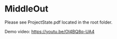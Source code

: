 # MiddleOut

Please see ProjectState.pdf located in the root folder. 

Demo video: https://youtu.be/Ol4BQ8q-UA4
